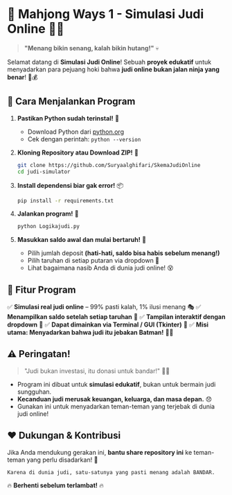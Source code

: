 # 🎰 Mahjong Ways 1 - Simulasi Judi Online 🚫💸

> **"Menang bikin senang, kalah bikin hutang!"** 💀

Selamat datang di **Simulasi Judi Online**! Sebuah **proyek edukatif** untuk menyadarkan para pejuang hoki bahwa **judi online bukan jalan ninja yang benar**! 🥷💰

## 🚀 Cara Menjalankan Program

1. **Pastikan Python sudah terinstal!** 🐍
   - Download Python dari [python.org](https://www.python.org/downloads/)
   - Cek dengan perintah: `python --version`

2. **Kloning Repository atau Download ZIP!** 📂
   ```sh
   git clone https://github.com/Suryaalghifari/SkemaJudiOnline
   cd judi-simulator
   ```

3. **Install dependensi biar gak error!** 📦
   ```sh
   pip install -r requirements.txt
   ```

4. **Jalankan program!** 🎲
   ```sh
   python Logikajudi.py
   ```

5. **Masukkan saldo awal dan mulai bertaruh!** 💸
   - Pilih jumlah deposit **(hati-hati, saldo bisa habis sebelum menang!)**
   - Pilih taruhan di setiap putaran via dropdown 🎯
   - Lihat bagaimana nasib Anda di dunia judi online! 😵

## 📜 Fitur Program
✅ **Simulasi real judi online** – 99% pasti kalah, 1% ilusi menang 🎭
✅ **Menampilkan saldo setelah setiap taruhan** 🏦
✅ **Tampilan interaktif dengan dropdown** 🎲
✅ **Dapat dimainkan via Terminal / GUI (Tkinter)** 🎨
✅ **Misi utama: Menyadarkan bahwa judi itu jebakan Batman!** 🦇💥

## ⚠️ Peringatan!
> "Judi bukan investasi, itu donasi untuk bandar!" 🏦💸
- Program ini dibuat untuk **simulasi edukatif**, bukan untuk bermain judi sungguhan.
- **Kecanduan judi merusak keuangan, keluarga, dan masa depan.** 😞
- Gunakan ini untuk menyadarkan teman-teman yang terjebak di dunia judi online!

## ❤️ Dukungan & Kontribusi
Jika Anda mendukung gerakan ini, **bantu share repository ini** ke teman-teman yang perlu disadarkan! 📢

```
Karena di dunia judi, satu-satunya yang pasti menang adalah BANDAR.
```

🔥 **Berhenti sebelum terlambat!** 🔥

